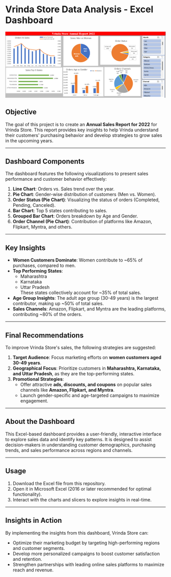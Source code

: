 # Vrinda Store Data Analysis - Excel Dashboard

![Vrinda Store Dashboard](https://github.com/Dishant-Chouhan/Vrinda-Store-Data--Analysis-EXCEL-DASHBOARD/blob/main/Vrinda%20Sales%20ANNUAL%20Report%20Dashboard.png)

## Objective
The goal of this project is to create an **Annual Sales Report for 2022** for Vrinda Store. This report provides key insights to help Vrinda understand their customers' purchasing behavior and develop strategies to grow sales in the upcoming years.

---

## Dashboard Components
The dashboard features the following visualizations to present sales performance and customer behavior effectively:

1. **Line Chart**: Orders vs. Sales trend over the year.
2. **Pie Chart**: Gender-wise distribution of customers (Men vs. Women).
3. **Order Status (Pie Chart)**: Visualizing the status of orders (Completed, Pending, Canceled).
4. **Bar Chart**: Top 5 states contributing to sales.
5. **Grouped Bar Chart**: Orders breakdown by Age and Gender.
6. **Order Channel (Pie Chart)**: Contribution of platforms like Amazon, Flipkart, Myntra, and others.

---

## Key Insights

- **Women Customers Dominate**: Women contribute to ~65% of purchases, compared to men.
- **Top Performing States**: 
  - Maharashtra
  - Karnataka
  - Uttar Pradesh  
  These states collectively account for ~35% of total sales.
- **Age Group Insights**: The adult age group (30-49 years) is the largest contributor, making up ~50% of total sales.
- **Sales Channels**: Amazon, Flipkart, and Myntra are the leading platforms, contributing ~80% of the orders.

---

## Final Recommendations

To improve Vrinda Store's sales, the following strategies are suggested:

1. **Target Audience**: Focus marketing efforts on **women customers aged 30-49 years**.
2. **Geographical Focus**: Prioritize customers in **Maharashtra, Karnataka, and Uttar Pradesh**, as they are the top-performing states.
3. **Promotional Strategies**:
   - Offer attractive **ads, discounts, and coupons** on popular sales channels like **Amazon, Flipkart, and Myntra**.
   - Launch gender-specific and age-targeted campaigns to maximize engagement.

---

## About the Dashboard
This Excel-based dashboard provides a user-friendly, interactive interface to explore sales data and identify key patterns. It is designed to assist decision-makers in understanding customer demographics, purchasing trends, and sales performance across regions and channels.

---

## Usage
1. Download the Excel file from this repository.
2. Open it in Microsoft Excel (2016 or later recommended for optimal functionality).
3. Interact with the charts and slicers to explore insights in real-time.

---

## Insights in Action
By implementing the insights from this dashboard, Vrinda Store can:
- Optimize their marketing budget by targeting high-performing regions and customer segments.
- Develop more personalized campaigns to boost customer satisfaction and retention.
- Strengthen partnerships with leading online sales platforms to maximize reach and revenue.


